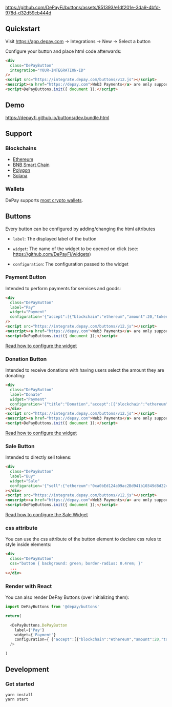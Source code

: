 https://github.com/DePayFi/buttons/assets/851393/e1df201e-3da9-4bfd-978d-d32d59cb444d

## Quickstart

Visit https://app.depay.com -> Integrations -> New -> Select a button

Configure your button and place html code afterwards:

```html
<div
  class="DePayButton" 
  integration="YOUR-INTEGRATION-ID"
/>
<script src="https://integrate.depay.com/buttons/v12.js"></script>
<noscript><a href="https://depay.com">Web3 Payments</a> are only supported with JavaScript enabled.</noscript>
<script>DePayButtons.init({ document });</script>
```

## Demo

https://depayfi.github.io/buttons/dev.bundle.html

## Support

### Blockchains

- [Ethereum](https://ethereum.org)
- [BNB Smart Chain](https://www.binance.org/smartChain)
- [Polygon](https://polygon.technology)
- [Solana](https://solana.com)

### Wallets

DePay supports [most crypto wallets](https://depay.com/wallets).

## Buttons

Every button can be configured by adding/changing the html attributes 

- `label`: The displayed label of the button

- `widget`: The name of the widget to be opened on click (see: https://github.com/DePayFi/widgets)

- `configuration`: The configuration passed to the widget

### Payment Button

Intended to perform payments for services and goods:

```html
<div
  class="DePayButton" 
  label="Pay"
  widget="Payment"
  configuration='{"accept":[{"blockchain":"ethereum","amount":20,"token":"0xa0bEd124a09ac2Bd941b10349d8d224fe3c955eb","receiver":"0x4e260bB2b25EC6F3A59B478fCDe5eD5B8D783B02"}]}'
/>
<script src="https://integrate.depay.com/buttons/v12.js"></script>
<noscript><a href="https://depay.com">Web3 Payments</a> are only supported with JavaScript enabled.</noscript>
<script>DePayButtons.init({ document });</script>
```

[Read how to configure the widget](https://github.com/DePayFi/widgets#depay-payments)

### Donation Button

Intended to receive donations with having users select the amount they are donating:

```html
<div
  class="DePayButton"
  label="Donate"
  widget="Payment"
  configuration='{"title":"Donation","accept":[{"blockchain":"ethereum","token":"0xa0bEd124a09ac2Bd941b10349d8d224fe3c955eb","receiver":"0x4e260bB2b25EC6F3A59B478fCDe5eD5B8D783B02"}]}'
></div>
<script src="https://integrate.depay.com/buttons/v12.js"></script>
<noscript><a href="https://depay.com">Web3 Payments</a> are only supported with JavaScript enabled.</noscript>
<script>DePayButtons.init({ document });</script>
```

[Read how to configure the widget](https://github.com/DePayFi/widgets#depay-payments)

### Sale Button

Intended to directly sell tokens:

```html
<div
  class="DePayButton"
  label="Buy"
  widget="Sale"
  configuration='{"sell":{"ethereum":"0xa0bEd124a09ac2Bd941b10349d8d224fe3c955eb"}}'
></div>
<script src="https://integrate.depay.com/buttons/v12.js"></script>
<noscript><a href="https://depay.com">Web3 Payments</a> are only supported with JavaScript enabled.</noscript>
<script>DePayButtons.init({ document });</script>
```

[Read how to configure the Sale Widget](https://github.com/DePayFi/widgets#depay-sales)


### css attribute

You can use the css attribute of the button element to declare css rules to style inside elements:

```html
<div 
  class="DePayButton" 
  css="button { background: green; border-radius: 0.4rem; }"
  ...
></div>
```

### Render with React

You can also render DePay Buttons (over initializing them):

```javascript
import DePayButtons from '@depay/buttons'

return(

  <DePayButtons.DePayButton
    label={'Pay'}
    widget={'Payment'}
    configuration={ {"accept":[{"blockchain":"ethereum","amount":20,"token":"0xa0bEd124a09ac2Bd941b10349d8d224fe3c955eb","receiver":"0x4e260bB2b25EC6F3A59B478fCDe5eD5B8D783B02"}]} }
  />

)
```

## Development

### Get started

```
yarn install
yarn start
```
